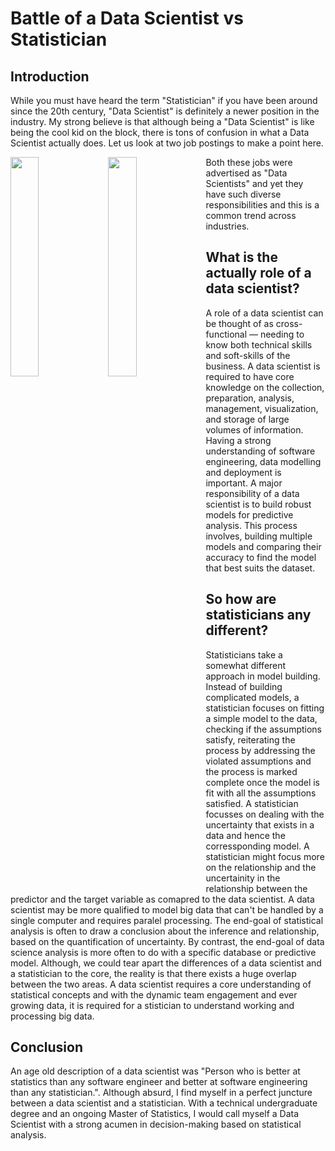 # Battle of a Data Scientist vs Statistician 

## Introduction
While you must have heard the term "Statistician" if you have been around since the 20th century, "Data Scientist" is definitely a newer position in the industry. My strong believe is that although being a "Data Scientist" is like being the cool kid on the block, there is tons of confusion in what a Data Scientist actually does. Let us look at two job postings to make a point here.

<img src="https://user-images.githubusercontent.com/29751013/187302424-076ebf2e-2a14-408b-8095-af996b811ff7.png" style="float: left; width: 30%; margin-right: 1%; margin-bottom: 0.5em;">    
<img src="https://user-images.githubusercontent.com/29751013/187302020-0798cece-cd5f-453a-ad96-16f15ed0fe08.png" style="float: left; width: 30%; margin-right: 1%; margin-bottom: 0.5em;">

Both these jobs were advertised as "Data Scientists" and yet they have such diverse responsibilities and this is a common trend across industries. 

## What is the actually role of a data scientist?
A role of a data scientist can be thought of as cross-functional — needing to know both technical skills and soft-skills of the business. A data scientist is required to have core knowledge on the collection, preparation, analysis, management, visualization, and storage of large volumes of information. Having a strong understanding of software engineering, data modelling and deployment is important. A major responsibility of a data scientist is to build robust models for predictive analysis. This process involves, building multiple models and comparing their accuracy to find the model that best suits the dataset. 

## So how are statisticians any different?
Statisticians take a somewhat different approach in model building. Instead of building complicated models, a statistician focuses on fitting a simple model to the data, checking if the assumptions satisfy, reiterating the process by addressing the violated assumptions and the process is marked complete once the model is fit with all the assumptions satisfied. A statistician focusses on dealing with the uncertainty that exists in a data and hence the corressponding model. A statistician might focus more on the relationship and the uncertainity in the relationship between the predictor and the target variable as comapred to the data scientist. A data scientist may be more qualified to model big data that can't be handled by a single computer and requires paralel processing. The end-goal of statistical analysis is often to draw a conclusion about the inference and relationship, based on the quantification of uncertainty. By contrast, the end-goal of data science analysis is more often to do with a specific database or predictive model. Although, we could tear apart the differences of a data scientist and a statistician to the core, the reality is that there exists a huge overlap between the two areas. A data scientist requires a core understanding of statistical concepts and with the dynamic team engagement and ever growing data, it is required for a stistician to understand working and processing big data. 

## Conclusion
An age old description of a data scientist was "Person who is better at statistics than any software engineer and better at software engineering than any statistician.". Although absurd, I find myself in a perfect juncture between a data scientist and a statistician. With a technical undergraduate degree and an ongoing Master of Statistics, I would call myself a Data Scientist with a strong acumen in decision-making based on statistical analysis. 

